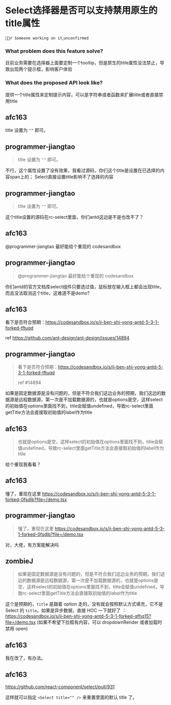 # Select选择器是否可以支持禁用原生的title属性

`👷🏻‍♂️ Someone working on it`,`unconfirmed`

### What problem does this feature solve?

目前业务需要在选择器上面要定制一个tooltip，但是原生的title属性没法禁止，导致出现两个提示框，影响客户体验

### What does the proposed API look like?

提供一个title属性来定制提示内容，可以是字符串或者函数来扩展title或者直接禁用title

<!-- generated by ant-design-issue-helper. DO NOT REMOVE -->

## afc163

title 设置为 `""` 即可。

## programmer-jiangtao

> title 设置为 `""` 即可。

不行，这个属性设置了没有效果，我看过源码，你们这个title是设置在已选择的内容span上的；
Select直接设置title影响不了选择的内容

## programmer-jiangtao

> title 设置为 `""` 即可。

这个title设置的源码在rc-select里面，你们antd这边是不是也改不了？

## afc163

@programmer-jiangtao 最好能给个重现的 codesandbox

## programmer-jiangtao

> @programmer-jiangtao 最好能给个重现的 codesandbox

你们antd的官方文档库select组件只要选过值，鼠标放在输入框上都会出现title，而且没法取消这个title，这难道不是demo?

## afc163

看下是否符合预期：https://codesandbox.io/s/ji-ben-shi-yong-antd-5-3-1-forked-tftuqd

ref https://github.com/ant-design/ant-design/issues/14894

## programmer-jiangtao

> 看下是否符合预期：https://codesandbox.io/s/ji-ben-shi-yong-antd-5-3-1-forked-tftuqd
>
> ref #14894

如果是固定数据源是没有问题的，但是不符合我们这边业务的预期，我们这边的数据源是远程数据源，第一次是不加载数据源的，也就是options是空，这样select的初始值在options里面找不到，title会赋值undefined，导致rc-select里面getTitle方法会直接取初始值的label作为title

## afc163

> 也就是options是空，这样select的初始值在options里面找不到，title会赋值undefined，导致rc-select里面getTitle方法会直接取初始值的label作为title

给个重现我看看？

## afc163

懂了，重现在这里 https://codesandbox.io/s/ji-ben-shi-yong-antd-5-3-1-forked-0fsdlb?file=/demo.tsx

## programmer-jiangtao

> 懂了，重现在这里 https://codesandbox.io/s/ji-ben-shi-yong-antd-5-3-1-forked-0fsdlb?file=/demo.tsx

对，大佬，有方案能解决吗

## zombieJ

> 如果是固定数据源是没有问题的，但是不符合我们这边业务的预期，我们这边的数据源是远程数据源，第一次是不加载数据源的，也就是options是空，这样select的初始值在options里面找不到，title会赋值undefined，导致rc-select里面getTitle方法会直接取初始值的label作为title

这个是预期的，`title` 是跟着 option 走的，没有就会按照默认方式填充，它不是 Select 的 `title`。如果是异步数据，直接 HOC 一下就好了 ：
https://codesandbox.io/s/ji-ben-shi-yong-antd-5-3-1-forked-qfhq15?file=/demo.tsx
(如果不希望下拉框有内容，可以 dropdownRender 或者加载时禁用 open)

## afc163

我在改了，有办法。

## afc163

https://github.com/react-component/select/pull/931

这样就可以指定 `<Select title="" />` 来重置里面的默认 title 了。
